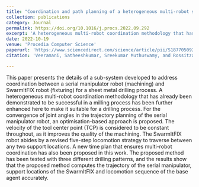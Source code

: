 ```yaml
---
title: "Coordination and path planning of a heterogeneous multi-robot system for sheet metal drilling"
collection: publications
category: Journal
permalink: https://doi.org/10.1016/j.procs.2022.09.292
excerpt: 'A heterogeneous multi-robot coordination methodology that has already been demonstrated to be successful in a milling process has been further enhanced here to make it suitable for a drilling process.'
date: 2022-10-19
venue: 'Procedia Computer Science'
paperurl: 'https://www.sciencedirect.com/science/article/pii/S1877050922011802'
citation: 'Veeramani, Satheeshkumar, Sreekumar Muthuswamy, and Rossitza Setchi. "Coordination and path planning of a heterogeneous multi-robot system for sheet metal drilling." Procedia Computer Science 207 (2022): 2335-2344.'

---
```


This paper presents the details of a sub-system developed to address coordination between a serial manipulator robot (machining) and SwarmItFIX robot (fixturing) for a sheet metal drilling process. A heterogeneous multi-robot coordination methodology that has already been demonstrated to be successful in a milling process has been further enhanced here to make it suitable for a drilling process. For the convergence of joint angles in the trajectory planning of the serial manipulator robot, an optimisation-based approach is proposed. The velocity of the tool center point (TCP) is considered to be constant throughout, as it improves the quality of the machining. The SwarmItFIX robot abides by a revised five-step locomotion strategy to traverse between any two support locations. A new time plan that ensures multi-robot coordination has also been proposed in this work. The proposed method has been tested with three different drilling patterns, and the results show that the proposed method computes the trajectory of the serial manipulator, support locations of the SwarmItFIX and locomotion sequence of the base agent accurately.
